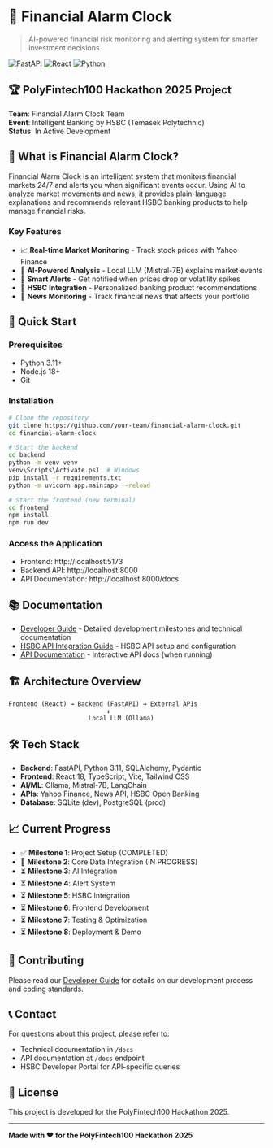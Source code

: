 # 🚨 Financial Alarm Clock

> AI-powered financial risk monitoring and alerting system for smarter investment decisions

[![FastAPI](https://img.shields.io/badge/FastAPI-0.104.1-009688.svg)](https://fastapi.tiangolo.com)
[![React](https://img.shields.io/badge/React-18.2.0-61dafb.svg)](https://reactjs.org)
[![Python](https://img.shields.io/badge/Python-3.11+-3776ab.svg)](https://www.python.org)

## 🏆 PolyFintech100 Hackathon 2025 Project

**Team**: Financial Alarm Clock Team  
**Event**: Intelligent Banking by HSBC (Temasek Polytechnic)  
**Status**: In Active Development

## 🎯 What is Financial Alarm Clock?

Financial Alarm Clock is an intelligent system that monitors financial markets 24/7 and alerts you when significant events occur. Using AI to analyze market movements and news, it provides plain-language explanations and recommends relevant HSBC banking products to help manage financial risks.

### Key Features

- 📈 **Real-time Market Monitoring** - Track stock prices with Yahoo Finance
- 🤖 **AI-Powered Analysis** - Local LLM (Mistral-7B) explains market events
- 🔔 **Smart Alerts** - Get notified when prices drop or volatility spikes
- 🏦 **HSBC Integration** - Personalized banking product recommendations
- 📰 **News Monitoring** - Track financial news that affects your portfolio

## 🚀 Quick Start

### Prerequisites
- Python 3.11+
- Node.js 18+
- Git

### Installation

```bash
# Clone the repository
git clone https://github.com/your-team/financial-alarm-clock.git
cd financial-alarm-clock

# Start the backend
cd backend
python -m venv venv
venv\Scripts\Activate.ps1  # Windows
pip install -r requirements.txt
python -m uvicorn app.main:app --reload

# Start the frontend (new terminal)
cd frontend
npm install
npm run dev
```

### Access the Application

- Frontend: http://localhost:5173
- Backend API: http://localhost:8000
- API Documentation: http://localhost:8000/docs

## 📚 Documentation

- [Developer Guide](./DEVELOPER_GUIDE.md) - Detailed development milestones and technical documentation
- [HSBC API Integration Guide](./docs/HSBC-API-Integration-Guide.md) - HSBC API setup and configuration
- [API Documentation](http://localhost:8000/docs) - Interactive API docs (when running)

## 🏗️ Architecture Overview

```
Frontend (React) → Backend (FastAPI) → External APIs
                           ↓
                      Local LLM (Ollama)
```

## 🛠️ Tech Stack

- **Backend**: FastAPI, Python 3.11, SQLAlchemy, Pydantic
- **Frontend**: React 18, TypeScript, Vite, Tailwind CSS
- **AI/ML**: Ollama, Mistral-7B, LangChain
- **APIs**: Yahoo Finance, News API, HSBC Open Banking
- **Database**: SQLite (dev), PostgreSQL (prod)

## 📈 Current Progress

- ✅ **Milestone 1**: Project Setup (COMPLETED)
- 🔄 **Milestone 2**: Core Data Integration (IN PROGRESS)
- ⏳ **Milestone 3**: AI Integration
- ⏳ **Milestone 4**: Alert System
- ⏳ **Milestone 5**: HSBC Integration
- ⏳ **Milestone 6**: Frontend Development
- ⏳ **Milestone 7**: Testing & Optimization
- ⏳ **Milestone 8**: Deployment & Demo

## 🤝 Contributing

Please read our [Developer Guide](./DEVELOPER_GUIDE.md) for details on our development process and coding standards.

## 📞 Contact

For questions about this project, please refer to:
- Technical documentation in `/docs`
- API documentation at `/docs` endpoint
- HSBC Developer Portal for API-specific queries

## 📄 License

This project is developed for the PolyFintech100 Hackathon 2025.

---

**Made with ❤️ for the PolyFintech100 Hackathon 2025** 